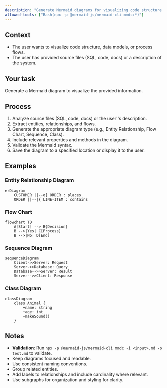 ```yaml
---
description: "Generate Mermaid diagrams for visualizing code structure and relationships."
allowed-tools: ["Bash(npx -p @mermaid-js/mermaid-cli mmdc:*)"]
---
```


## Context

- The user wants to visualize code structure, data models, or process flows.
- The user has provided source files (SQL, code, docs) or a description of the system.

## Your task

Generate a Mermaid diagram to visualize the provided information.

## Process

1.  Analyze source files (SQL, code, docs) or the user''s description.
2.  Extract entities, relationships, and flows.
3.  Generate the appropriate diagram type (e.g., Entity Relationship, Flow Chart, Sequence, Class).
4.  Include relevant properties and methods in the diagram.
5.  Validate the Mermaid syntax.
6.  Save the diagram to a specified location or display it to the user.

## Examples

### Entity Relationship Diagram
```mermaid
erDiagram
    CUSTOMER ||--o{ ORDER : places
    ORDER ||--|{ LINE-ITEM : contains
```

### Flow Chart
```mermaid
flowchart TD
    A[Start] --> B{Decision}
    B -->|Yes| C[Process]
    B -->|No| D[End]
```

### Sequence Diagram
```mermaid
sequenceDiagram
    Client->>Server: Request
    Server->>Database: Query
    Database-->>Server: Result
    Server-->>Client: Response
```

### Class Diagram
```mermaid
classDiagram
    class Animal {
        +name: string
        +age: int
        +makeSound()
    }
```

## Notes

-   **Validation**: Run `npx -p @mermaid-js/mermaid-cli mmdc -i <input>.md -o test.md` to validate.
-   Keep diagrams focused and readable.
-   Use consistent naming conventions.
-   Group related entities.
-   Add labels to relationships and include cardinality where relevant.
-   Use subgraphs for organization and styling for clarity.
